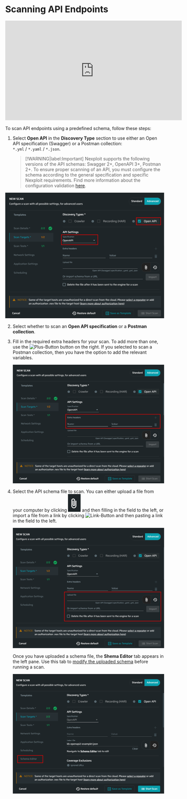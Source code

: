 # Scanning API Endpoints

<div class="video"><iframe width="560" height="315" src="https://www.youtube.com/embed/Bg0ko2Rx_nM" title="YouTube video player" frameborder="0" allow="accelerometer; autoplay; clipboard-write; encrypted-media; gyroscope; picture-in-picture" allowfullscreen></iframe></div>

To scan API endpoints using a predefined schema, follow these steps:
1. Select **Open API** in the **Discovery Type** section to use either an Open API specification (Swagger) or a Postman collection:<br> `*.yml` / `*.yaml` / `*.json`.

    >[!WARNING|label:Important]
Nexploit supports the following versions of the API schemas: Swagger 2+, OpenAPI 3+, Postman 2+. To ensure proper scanning of an API, you must configure the schema according to the general specification and specific Nexploit requirements. Find more information about the configuration validation [here](/guide/np-web-ui/scanning/discovery-types/troubleshooting.md).

  ![open-api](../media/open-api.png ':size=45%')

2. Select whether to scan an **Open API specification** or a **Postman collection**.
3. Fill in the required extra headers for your scan. To add more than one, use the ![Plus-Button](../media\plus-dark.png ':size=3%') button on the right. If you selected to scan a Postman collection, then you have the option to add the relevant variables.

    ![extra-headers](../media/extra-headers.png ':size=45%')

4. Select the API schema file to scan. You can either upload a file from your computer by clicking ![Clip-Button](../media/clip.png ':size=3%') and then filling in the field to the left, or import a file from a link by clicking ![Link-Button](../media/link.png ':size=3%') and then pasting a link in the field to the left.

    ![upload-file](../media/upload-file.png ':size=45%')

    Once you have uploaded a schema file, the **Shema Editor** tab appears in the left pane. Use this tab to [modify the uploaded schema](/guide/np-web-ui/scanning/discovery-types/edit-schema.md) before running a scan. 

    ![schema-tab](../media/schema-editor-tab.png ':size=45%')

